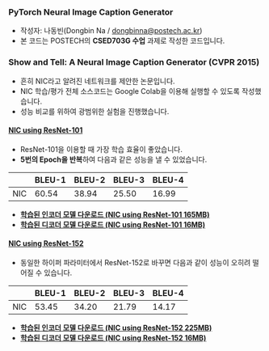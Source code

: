 ### PyTorch Neural Image Caption Generator

* 작성자: 나동빈(Dongbin Na / dongbinna@postech.ac.kr)
* 본 코드는 POSTECH의 **CSED703G 수업** 과제로 작성한 코드입니다.

### Show and Tell: A Neural Image Caption Generator (CVPR 2015)

* 흔히 NIC라고 알려진 네트워크를 제안한 논문입니다.
* NIC 학습/평가 전체 소스코드는 Google Colab을 이용해 실행할 수 있도록 작성했습니다.
* 성능 비교를 위하여 광범위한 실험을 진행했습니다.

#### [NIC using ResNet-101](Neural_Image_Captioning_(NIC)_using_ResNet_101.ipynb)

* ResNet-101을 이용할 때 가장 학습 효율이 좋았습니다.
* <b>5번의 Epoch을 반복</b>하여 다음과 같은 성능을 낼 수 있었습니다.

||BLEU-1|BLEU-2|BLEU-3|BLEU-4|
|---|---|---|---|---|
|NIC|60.54|38.94|25.50|16.99|

* **[학습된 인코더 모델 다운로드 (NIC using ResNet-101 165MB)](https://postechackr-my.sharepoint.com/:u:/g/personal/dongbinna_postech_ac_kr/ERnDZFI8KD9OrX8rZGB4zucBLL1C2OQl5zdEIj9M23VH8A)**
* **[학습된 디코더 모델 다운로드 (NIC using ResNet-101 16MB)](https://postechackr-my.sharepoint.com/:u:/g/personal/dongbinna_postech_ac_kr/EfpMfIRuTy1NndX8U7C70XMBmu6wd3JofEo5T-uyIP8YOA)**

#### [NIC using ResNet-152](Neural_Image_Captioning_(NIC)_using_ResNet_152.ipynb)

* 동일한 하이퍼 파라미터에서 ResNet-152로 바꾸면 다음과 같이 성능이 오히려 떨어질 수 있습니다.

||BLEU-1|BLEU-2|BLEU-3|BLEU-4|
|---|---|---|---|---|
|NIC|53.45|34.20|21.79|14.17|

* **[학습된 인코더 모델 다운로드 (NIC using ResNet-152 225MB)](https://postechackr-my.sharepoint.com/:u:/g/personal/dongbinna_postech_ac_kr/EYnv1WJvdBFHlavWFfP9t4IBO_etYTh6bRpu1LmKgz1g-A)**
* **[학습된 디코더 모델 다운로드 (NIC using ResNet-152 16MB)](https://postechackr-my.sharepoint.com/:u:/g/personal/dongbinna_postech_ac_kr/EfNwJM0ZzUZMpYyS8MQUDkABwfxQQg5kILMlrzBJoGcpIA)**
